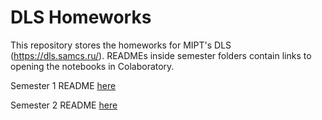 # DLS Homeworks

This repository stores the homeworks for MIPT's DLS (https://dls.samcs.ru/). READMEs inside semester folders contain links to opening the notebooks in Colaboratory.

Semester 1 README [here](https://github.com/Shaorrran/dls-homeworks/tree/semester2/semester1/README.md)

Semester 2 README [here](https://github.com/Shaorrran/dls-homeworks/tree/semester2/semester2/README.md)